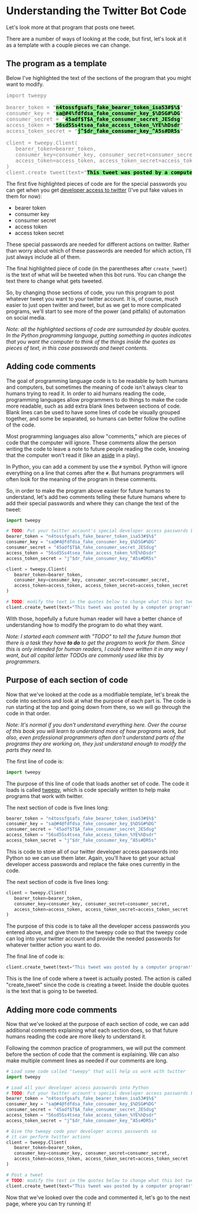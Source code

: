 # Understanding the Twitter Bot Code

Let's look more at that program that posts one tweet.

There are a number of ways of looking at the code, but first, let's look at it as a template with a couple pieces we can change.

## The program as a template

Below I've highlighted the text of the sections of the program that you might want to modify.

<pre style="color:gray">
import tweepy

bearer_token = "<strong style="color:black;background-color:lightgreen">n4tossfgsafs_fake_bearer_token_isa53#$%$</strong>"
consumer_key = "<strong style="color:black;background-color:lightgreen">sa@#4%fdfdsa_fake_consumer_key_$%DSG#%DG</strong>"
consumer_secret = "<strong style="color:black;background-color:lightgreen">45adf$T$A_fake_consumer_secret_JESdsg</strong>"
access_token = "<strong style="color:black;background-color:lightgreen">56sd5Ss4tsea_fake_access_token_%YE%hDsdr</strong>"
access_token_secret = "<strong style="color:black;background-color:lightgreen">j^$dr_fake_consumer_key_^A5s#DR5s</strong>"

client = tweepy.Client(
   bearer_token=bearer_token,
   consumer_key=consumer_key, consumer_secret=consumer_secret,
   access_token=access_token, access_token_secret=access_token_secret
)
client.create_tweet(text="<strong style="color:black;background-color:lightgreen">This tweet was posted by a computer program!</strong>")
</pre>

The first five highlighted pieces of code are for the special passwords you can get when you get [developer access to twitter](../../prefaces/making_twitter_account.md) (I've put fake values in them for now):
- bearer token
- consumer key
- consumer secret
- access token
- access token secret

These special passwords are needed for different actions on twitter. Rather than worry about which of these passwords are needed for which action, I'll just always include all of them.

The final highlighted piece of code (in the parentheses after `create_tweet`) is the text of what will be tweeted when this bot runs. You can change the text there to change what gets tweeted.

So, by changing those sections of code, you run this program to post whatever tweet you want to your twitter account. It is, of course, much easier to just open twitter and tweet, but as we get to more complicated programs, we'll start to see more of the power (and pitfalls) of automation on social media.

_Note: all the highlighted sections of code are surrounded by double quotes. In the Python programming language, putting something in quotes indicates that you want the computer to think of the things inside the quotes as pieces of text, in this case passwords and tweet contents._

## Adding code comments

The goal of programming language code is to be readable by both humans and computers, but sometimes the meaning of code isn't always clear to humans trying to read it. In order to aid humans reading the code, programming languages allow programmers to do things to make the code more readable, such as add extra blank lines between sections of code. Blank lines can be used to have some lines of code be visually grouped together, and some be separated, so humans can better follow the outline of the code.

Most programming languages also allow "comments," which are pieces of code that the computer will ignore. These comments allow the person writing the code to leave a note to future people reading the code, knowing that the computer won't read it (like an [aside](https://en.wikipedia.org/wiki/Aside) in a play).

In Python, you can add a comment by use the `#` symbol. Python will ignore everything on a line that comes after the `#`. But humans programmers will often look for the meaning of the program in these comments.

So, in order to make the program above easier for future humans to understand, let's add two comments telling these future humans where to add their special passwords and where they can change the text of the tweet:

```python
import tweepy

# TODO: Put your twitter account's special developer access passwords below:
bearer_token = "n4tossfgsafs_fake_bearer_token_isa53#$%$"
consumer_key = "sa@#4@fdfdsa_fake_consumer_key_$%DSG#%DG"
consumer_secret = "45adf$T$A_fake_consumer_secret_JESdsg"
access_token = "56sd5Ss4tsea_fake_access_token_%YE%hDsdr"
access_token_secret = "j^$dr_fake_consumer_key_^A5s#DR5s"

client = tweepy.Client(
   bearer_token=bearer_token,
   consumer_key=consumer_key, consumer_secret=consumer_secret,
   access_token=access_token, access_token_secret=access_token_secret
)

# TODO: modify the text in the quotes below to change what this bot tweets:
client.create_tweet(text="This tweet was posted by a computer program!")
```

With those, hopefully a future human reader will have a better chance of understanding how to modify the program to do what they want.

_Note: I started each comment with "TODO" to tell the future human that there is a task they have **to do** to get the program to work for them. Since this is only intended for human readers, I could have written it in any way I want, but all capital letter TODOs are commonly used like this by programmers._


## Purpose of each section of code

Now that we've looked at the code as a modifiable template, let's break the code into sections and look at what the purpose of each part is. The code is run starting at the top and going down from there, so we will go through the code in that order.

_Note: It's normal if you don't understand everything here. Over the course of this book you will learn to understand more of how programs work, but also, even professional programmers often don't understand parts of the programs they are working on, they just understand enough to modify the parts they need to._

The first line of code is:
```python
import tweepy
```

The purpose of this line of code that loads another set of code. The code it loads is called [tweepy](https://www.tweepy.org/), which is code specially written to help make programs that work with twitter.


The next section of code is five lines long:
```python
bearer_token = "n4tossfgsafs_fake_bearer_token_isa53#$%$"
consumer_key = "sa@#4@fdfdsa_fake_consumer_key_$%DSG#%DG"
consumer_secret = "45adf$T$A_fake_consumer_secret_JESdsg"
access_token = "56sd5Ss4tsea_fake_access_token_%YE%hDsdr"
access_token_secret = "j^$dr_fake_consumer_key_^A5s#DR5s"
```

This is code to store all of our twitter developer access passwords into Python so we can use them later. Again, you'll have to get your actual developer access passwords and replace the fake ones currently in the code.

The next section of code is five lines long:

```python
client = tweepy.Client(
   bearer_token=bearer_token,
   consumer_key=consumer_key, consumer_secret=consumer_secret,
   access_token=access_token, access_token_secret=access_token_secret
)
```

The purpose of this code is to take all the developer access passwords you entered above, and give them to the tweepy code so that the tweepy code can log into your twitter account and provide the needed passwords for whatever twitter action you want to do.

The final line of code is:
```python
client.create_tweet(text="This tweet was posted by a computer program!")
```

This is the line of code where a tweet is actually posted. The action is called "create_tweet" since the code is creating a tweet. Inside the double quotes is the text that is going to be tweeted.

## Adding more code comments
Now that we've looked at the purpose of each section of code, we can add additional comments explaining what each section does, so that future humans reading the code are more likely to understand it.

Following the common practice of programmers, we will put the comment before the section of code that the comment is explaining. We can also make multiple comment lines as needed if our comments are long.

```python
# Load some code called "tweepy" that will help us work with twitter
import tweepy

# Load all your developer access passwords into Python
# TODO: Put your twitter account's special developer access passwords below:
bearer_token = "n4tossfgsafs_fake_bearer_token_isa53#$%$"
consumer_key = "sa@#4@fdfdsa_fake_consumer_key_$%DSG#%DG"
consumer_secret = "45adf$T$A_fake_consumer_secret_JESdsg"
access_token = "56sd5Ss4tsea_fake_access_token_%YE%hDsdr"
access_token_secret = "j^$dr_fake_consumer_key_^A5s#DR5s"

# Give the tweepy code your developer access passwords so
# it can perform twitter actions
client = tweepy.Client(
   bearer_token=bearer_token,
   consumer_key=consumer_key, consumer_secret=consumer_secret,
   access_token=access_token, access_token_secret=access_token_secret
)

# Post a tweet
# TODO: modify the text in the quotes below to change what this bot tweets:
client.create_tweet(text="This tweet was posted by a computer program!")
```

Now that we've looked over the code and commented it, let's go to the next page, where you can try running it!
